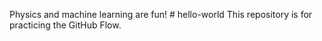 Physics and machine learning are fun! # hello-world
This repository is for practicing the GitHub Flow.
